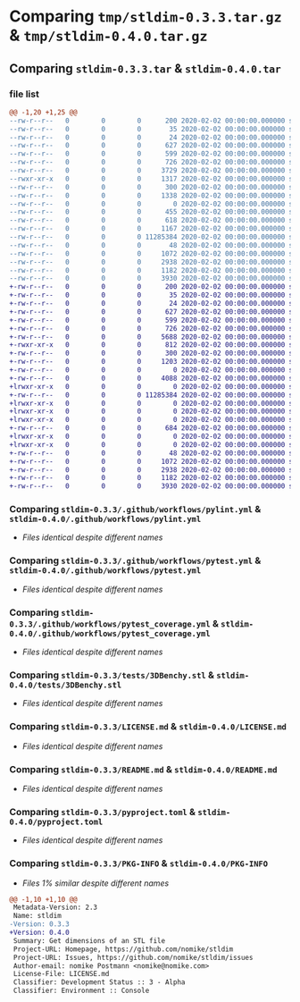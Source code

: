 # Comparing `tmp/stldim-0.3.3.tar.gz` & `tmp/stldim-0.4.0.tar.gz`

## Comparing `stldim-0.3.3.tar` & `stldim-0.4.0.tar`

### file list

```diff
@@ -1,20 +1,25 @@
--rw-r--r--   0        0        0      200 2020-02-02 00:00:00.000000 stldim-0.3.3/Makefile
--rw-r--r--   0        0        0       35 2020-02-02 00:00:00.000000 stldim-0.3.3/dev-requirements.txt
--rw-r--r--   0        0        0       24 2020-02-02 00:00:00.000000 stldim-0.3.3/requirements.txt
--rw-r--r--   0        0        0      627 2020-02-02 00:00:00.000000 stldim-0.3.3/.github/workflows/pylint.yml
--rw-r--r--   0        0        0      599 2020-02-02 00:00:00.000000 stldim-0.3.3/.github/workflows/pytest.yml
--rw-r--r--   0        0        0      726 2020-02-02 00:00:00.000000 stldim-0.3.3/.github/workflows/pytest_coverage.yml
--rw-r--r--   0        0        0     3729 2020-02-02 00:00:00.000000 stldim-0.3.3/src/stldim/__init__.py
--rwxr-xr-x   0        0        0     1317 2020-02-02 00:00:00.000000 stldim-0.3.3/src/stldim/__main__.py
--rw-r--r--   0        0        0      300 2020-02-02 00:00:00.000000 stldim-0.3.3/src/stldim/version.py
--rw-r--r--   0        0        0     1338 2020-02-02 00:00:00.000000 stldim-0.3.3/src/stldim/templates/openscad_lib.jinja2
--rw-r--r--   0        0        0        0 2020-02-02 00:00:00.000000 stldim-0.3.3/src/stldim/tests/__init__.py
--rw-r--r--   0        0        0      455 2020-02-02 00:00:00.000000 stldim-0.3.3/src/stldim/tests/test_get_varname.py
--rw-r--r--   0        0        0      618 2020-02-02 00:00:00.000000 stldim-0.3.3/src/stldim/tests/test_mesh_with_bounds.py
--rw-r--r--   0        0        0     1167 2020-02-02 00:00:00.000000 stldim-0.3.3/src/stldim/tests/test_sanitize_filename.py
--rw-r--r--   0        0        0 11285384 2020-02-02 00:00:00.000000 stldim-0.3.3/tests/3DBenchy.stl
--rw-r--r--   0        0        0       48 2020-02-02 00:00:00.000000 stldim-0.3.3/.gitignore
--rw-r--r--   0        0        0     1072 2020-02-02 00:00:00.000000 stldim-0.3.3/LICENSE.md
--rw-r--r--   0        0        0     2938 2020-02-02 00:00:00.000000 stldim-0.3.3/README.md
--rw-r--r--   0        0        0     1182 2020-02-02 00:00:00.000000 stldim-0.3.3/pyproject.toml
--rw-r--r--   0        0        0     3930 2020-02-02 00:00:00.000000 stldim-0.3.3/PKG-INFO
+-rw-r--r--   0        0        0      200 2020-02-02 00:00:00.000000 stldim-0.4.0/Makefile
+-rw-r--r--   0        0        0       35 2020-02-02 00:00:00.000000 stldim-0.4.0/dev-requirements.txt
+-rw-r--r--   0        0        0       24 2020-02-02 00:00:00.000000 stldim-0.4.0/requirements.txt
+-rw-r--r--   0        0        0      627 2020-02-02 00:00:00.000000 stldim-0.4.0/.github/workflows/pylint.yml
+-rw-r--r--   0        0        0      599 2020-02-02 00:00:00.000000 stldim-0.4.0/.github/workflows/pytest.yml
+-rw-r--r--   0        0        0      726 2020-02-02 00:00:00.000000 stldim-0.4.0/.github/workflows/pytest_coverage.yml
+-rw-r--r--   0        0        0     5688 2020-02-02 00:00:00.000000 stldim-0.4.0/src/stldim/__init__.py
+-rwxr-xr-x   0        0        0      812 2020-02-02 00:00:00.000000 stldim-0.4.0/src/stldim/__main__.py
+-rw-r--r--   0        0        0      300 2020-02-02 00:00:00.000000 stldim-0.4.0/src/stldim/version.py
+-rw-r--r--   0        0        0     1203 2020-02-02 00:00:00.000000 stldim-0.4.0/src/stldim/templates/openscad_lib.jinja2
+-rw-r--r--   0        0        0        0 2020-02-02 00:00:00.000000 stldim-0.4.0/src/stldim/tests/__init__.py
+-rw-r--r--   0        0        0     4088 2020-02-02 00:00:00.000000 stldim-0.4.0/src/stldim/tests/test_mesh_with_bounds.py
+lrwxr-xr-x   0        0        0        0 2020-02-02 00:00:00.000000 stldim-0.4.0/tests/11test.stl -> test.stl
+-rw-r--r--   0        0        0 11285384 2020-02-02 00:00:00.000000 stldim-0.4.0/tests/3DBenchy.stl
+lrwxr-xr-x   0        0        0        0 2020-02-02 00:00:00.000000 stldim-0.4.0/tests/test -> test.stl
+lrwxr-xr-x   0        0        0        0 2020-02-02 00:00:00.000000 stldim-0.4.0/tests/test test.stl -> test.stl
+lrwxr-xr-x   0        0        0        0 2020-02-02 00:00:00.000000 stldim-0.4.0/tests/test!@#$%^&*().stl -> test.stl
+-rw-r--r--   0        0        0      684 2020-02-02 00:00:00.000000 stldim-0.4.0/tests/test.stl
+lrwxr-xr-x   0        0        0        0 2020-02-02 00:00:00.000000 stldim-0.4.0/tests/test11.stl -> test.stl
+lrwxr-xr-x   0        0        0        0 2020-02-02 00:00:00.000000 stldim-0.4.0/tests/subdir/test.stl -> test.stl
+-rw-r--r--   0        0        0       48 2020-02-02 00:00:00.000000 stldim-0.4.0/.gitignore
+-rw-r--r--   0        0        0     1072 2020-02-02 00:00:00.000000 stldim-0.4.0/LICENSE.md
+-rw-r--r--   0        0        0     2938 2020-02-02 00:00:00.000000 stldim-0.4.0/README.md
+-rw-r--r--   0        0        0     1182 2020-02-02 00:00:00.000000 stldim-0.4.0/pyproject.toml
+-rw-r--r--   0        0        0     3930 2020-02-02 00:00:00.000000 stldim-0.4.0/PKG-INFO
```

### Comparing `stldim-0.3.3/.github/workflows/pylint.yml` & `stldim-0.4.0/.github/workflows/pylint.yml`

 * *Files identical despite different names*

### Comparing `stldim-0.3.3/.github/workflows/pytest.yml` & `stldim-0.4.0/.github/workflows/pytest.yml`

 * *Files identical despite different names*

### Comparing `stldim-0.3.3/.github/workflows/pytest_coverage.yml` & `stldim-0.4.0/.github/workflows/pytest_coverage.yml`

 * *Files identical despite different names*

### Comparing `stldim-0.3.3/tests/3DBenchy.stl` & `stldim-0.4.0/tests/3DBenchy.stl`

 * *Files identical despite different names*

### Comparing `stldim-0.3.3/LICENSE.md` & `stldim-0.4.0/LICENSE.md`

 * *Files identical despite different names*

### Comparing `stldim-0.3.3/README.md` & `stldim-0.4.0/README.md`

 * *Files identical despite different names*

### Comparing `stldim-0.3.3/pyproject.toml` & `stldim-0.4.0/pyproject.toml`

 * *Files identical despite different names*

### Comparing `stldim-0.3.3/PKG-INFO` & `stldim-0.4.0/PKG-INFO`

 * *Files 1% similar despite different names*

```diff
@@ -1,10 +1,10 @@
 Metadata-Version: 2.3
 Name: stldim
-Version: 0.3.3
+Version: 0.4.0
 Summary: Get dimensions of an STL file
 Project-URL: Homepage, https://github.com/nomike/stldim
 Project-URL: Issues, https://github.com/nomike/stldim/issues
 Author-email: nomike Postmann <nomike@nomike.com>
 License-File: LICENSE.md
 Classifier: Development Status :: 3 - Alpha
 Classifier: Environment :: Console
```

